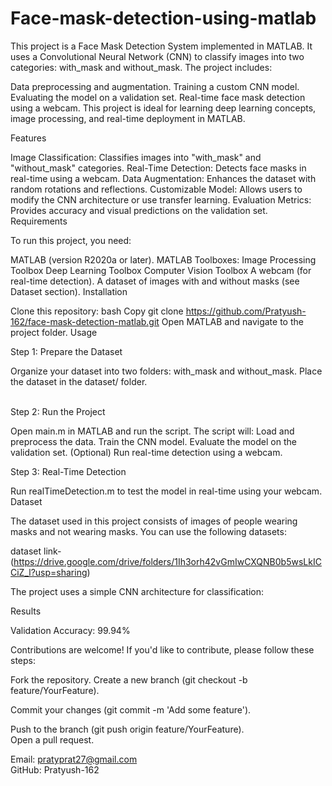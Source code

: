 # Face-mask-detection-using-matlab

This project is a Face Mask Detection System implemented in MATLAB. It uses a Convolutional Neural Network (CNN) to classify images into two categories: with_mask and without_mask. The project includes:

Data preprocessing and augmentation.
Training a custom CNN model.
Evaluating the model on a validation set.
Real-time face mask detection using a webcam.
This project is ideal for learning deep learning concepts, image processing, and real-time deployment in MATLAB.

Features

Image Classification: Classifies images into "with_mask" and "without_mask" categories.
Real-Time Detection: Detects face masks in real-time using a webcam.
Data Augmentation: Enhances the dataset with random rotations and reflections.
Customizable Model: Allows users to modify the CNN architecture or use transfer learning.
Evaluation Metrics: Provides accuracy and visual predictions on the validation set.
Requirements

To run this project, you need:

MATLAB (version R2020a or later).
MATLAB Toolboxes:
Image Processing Toolbox
Deep Learning Toolbox
Computer Vision Toolbox
A webcam (for real-time detection).
A dataset of images with and without masks (see Dataset section).
Installation

Clone this repository:
bash
Copy
git clone https://github.com/Pratyush-162/face-mask-detection-matlab.git
Open MATLAB and navigate to the project folder.
Usage<br/>

Step 1: Prepare the Dataset

Organize your dataset into two folders: with_mask and without_mask.
Place the dataset in the dataset/ folder.<br/>

<br/>Step 2: Run the Project

Open main.m in MATLAB and run the script.
The script will:
Load and preprocess the data.
Train the CNN model.
Evaluate the model on the validation set.
(Optional) Run real-time detection using a webcam.<br/>

Step 3: Real-Time Detection<br/>

Run realTimeDetection.m to test the model in real-time using your webcam.<br/>
Dataset

The dataset used in this project consists of images of people wearing masks and not wearing masks. You can use the following datasets:<br/>

dataset link- (https://drive.google.com/drive/folders/1Ih3orh42vGmIwCXQNB0b5wsLkICCiZ_l?usp=sharing)



The project uses a simple CNN architecture for classification:


Results

Validation Accuracy: 99.94%<br/>

Contributions are welcome! If you'd like to contribute, please follow these steps:

Fork the repository.
Create a new branch (git checkout -b feature/YourFeature).<br/>

Commit your changes (git commit -m 'Add some feature').<br/>

Push to the branch (git push origin feature/YourFeature).<br/>
Open a pull request.



Email: pratyprat27@gmail.com<br/>
GitHub: Pratyush-162


